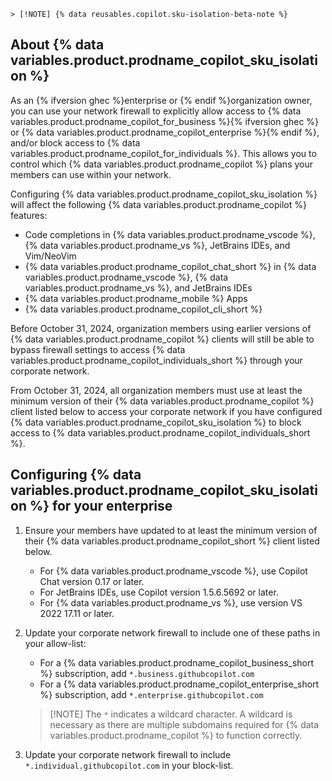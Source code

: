    > [!NOTE] {% data reusables.copilot.sku-isolation-beta-note %}

## About {% data variables.product.prodname_copilot_sku_isolation %}

As an {% ifversion ghec %}enterprise or {% endif %}organization owner, you can use your network firewall to explicitly allow access to {% data variables.product.prodname_copilot_for_business %}{% ifversion ghec %} or {% data variables.product.prodname_copilot_enterprise %}{% endif %}, and/or block access to {% data variables.product.prodname_copilot_for_individuals %}. This allows you to control which {% data variables.product.prodname_copilot %} plans your members can use within your network.

Configuring {% data variables.product.prodname_copilot_sku_isolation %} will affect the following {% data variables.product.prodname_copilot %} features:

* Code completions in {% data variables.product.prodname_vscode %}, {% data variables.product.prodname_vs %}, JetBrains IDEs, and Vim/NeoVim
* {% data variables.product.prodname_copilot_chat_short %} in {% data variables.product.prodname_vscode %}, {% data variables.product.prodname_vs %}, and JetBrains IDEs
* {% data variables.product.prodname_mobile %} Apps
* {% data variables.product.prodname_copilot_cli_short %}
<!-- expires 2024-10-31 -->
Before October 31, 2024, organization members using earlier versions of {% data variables.product.prodname_copilot %} clients will still be able to bypass firewall settings to access {% data variables.product.prodname_copilot_individuals_short %} through your corporate network.

From October 31, 2024, all organization members must use at least the minimum version of their {% data variables.product.prodname_copilot %} client listed below to access your corporate network if you have configured {% data variables.product.prodname_copilot_sku_isolation %} to block access to {% data variables.product.prodname_copilot_individuals_short %}.
<!-- end expires 2024-10-31 -->
## Configuring {% data variables.product.prodname_copilot_sku_isolation %} for your enterprise

1. Ensure your members have updated to at least the minimum version of their {% data variables.product.prodname_copilot_short %} client listed below.
    * For {% data variables.product.prodname_vscode %}, use Copilot Chat version 0.17 or later.
    * For JetBrains IDEs, use Copilot version 1.5.6.5692 or later.
    * For {% data variables.product.prodname_vs %}, use version VS 2022 17.11 or later.

1. Update your corporate network firewall to include one of these paths in your allow-list:
    * For a {% data variables.product.prodname_copilot_business_short %} subscription, add `*.business.githubcopilot.com`
    * For a {% data variables.product.prodname_copilot_enterprise_short %} subscription, add `*.enterprise.githubcopilot.com`

    > [!NOTE] The `*` indicates a wildcard character. A wildcard is necessary as there are multiple subdomains required for {% data variables.product.prodname_copilot %} to function correctly.

1. Update your corporate network firewall to include `*.individual.githubcopilot.com` in your block-list.
